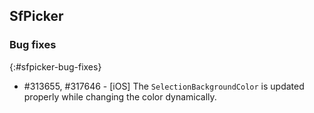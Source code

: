## SfPicker

### Bug fixes
{:#sfpicker-bug-fixes}

* \#313655, #317646 - [iOS] The `SelectionBackgroundColor` is updated properly while changing the color dynamically.